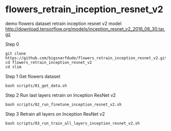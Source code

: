 # flowers_retrain_inception_resnet_v2
demo flowers dataset retrain inception resnet v2 model
http://download.tensorflow.org/models/inception_resnet_v2_2016_08_30.tar.gz

Step 0

```
git clone https://github.com/bigsnarfdude/flowers_retrain_inception_resnet_v2.git
cd flowers_retrain_inception_resnet_v2
cd slim
```

Step 1
Get flowers dataset

```
bash scripts/01_get_data.sh
```

Step 2
Run last layers retrain on Inception ResNet v2

```
bash scripts/02_run_finetune_inception_resnet_v2.sh	
```

Step 3
Retrain all layers on Inception ResNet v2

```
bash scripts/03_run_train_all_layers_inception_resnet_v2.sh
```

